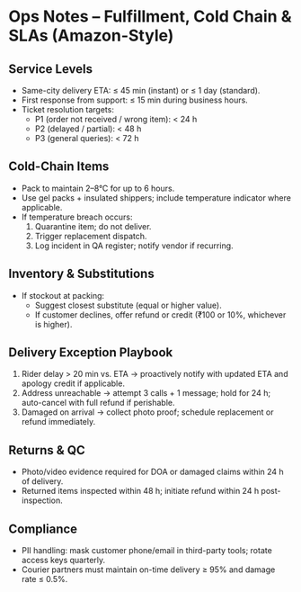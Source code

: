 # Ops Notes – Fulfillment, Cold Chain & SLAs (Amazon-Style)

## Service Levels
- Same-city delivery ETA: ≤ 45 min (instant) or ≤ 1 day (standard).
- First response from support: ≤ 15 min during business hours.
- Ticket resolution targets:
  - P1 (order not received / wrong item): < 24 h
  - P2 (delayed / partial): < 48 h
  - P3 (general queries): < 72 h

## Cold-Chain Items
- Pack to maintain 2–8°C for up to 6 hours.
- Use gel packs + insulated shippers; include temperature indicator where applicable.
- If temperature breach occurs:
  1) Quarantine item; do not deliver.
  2) Trigger replacement dispatch.
  3) Log incident in QA register; notify vendor if recurring.

## Inventory & Substitutions
- If stockout at packing:
  - Suggest closest substitute (equal or higher value).
  - If customer declines, offer refund or credit (₹100 or 10%, whichever is higher).

## Delivery Exception Playbook
1) Rider delay > 20 min vs. ETA → proactively notify with updated ETA and apology credit if applicable.
2) Address unreachable → attempt 3 calls + 1 message; hold for 24 h; auto-cancel with full refund if perishable.
3) Damaged on arrival → collect photo proof; schedule replacement or refund immediately.

## Returns & QC
- Photo/video evidence required for DOA or damaged claims within 24 h of delivery.
- Returned items inspected within 48 h; initiate refund within 24 h post-inspection.

## Compliance
- PII handling: mask customer phone/email in third-party tools; rotate access keys quarterly.
- Courier partners must maintain on-time delivery ≥ 95% and damage rate ≤ 0.5%.
